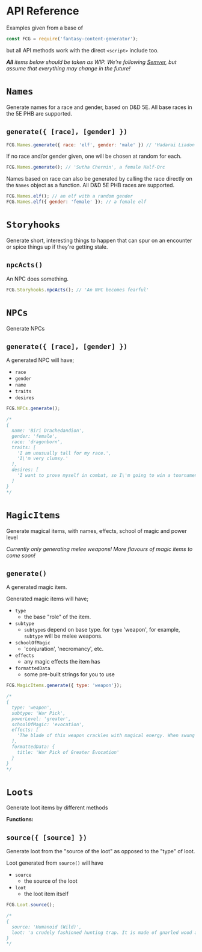 # API Reference

Examples given from a base of

```js
const FCG = require('fantasy-content-generator');
```

but all API methods work with the direct `<script>` include too.

_**All** items below should be taken as WIP. We're following [Semver](https://semver.org/), but assume that everything may change in the future!_

# `Names`

Generate names for a race and gender, based on D&D 5E. All base races in the 5E PHB are supported.

## `generate({ [race], [gender] })`

```js
FCG.Names.generate({ race: 'elf', gender: 'male' }) // 'Hadarai Liadon'
```

If no race and/or gender given, one will be chosen at random for each.

```js
FCG.Names.generate(); // 'Sutha Chernin', a female Half-Orc
```

Names based on race can also be generated by calling the race directly on the `Names` object as a function. All D&D 5E PHB races are supported.

```js
FCG.Names.elf(); // an elf with a random gender
FCG.Names.elf({ gender: 'female' }); // a female elf
```

# `Storyhooks`

Generate short, interesting things to happen that can spur on an encounter or spice things up if they're getting stale.

## `npcActs()`

An NPC does something.

```js
FCG.Storyhooks.npcActs(); // 'An NPC becomes fearful'
```

# `NPCs`

Generate NPCs

## `generate({ [race], [gender] })`

A generated NPC will have;

- `race`
- `gender`
- `name`
- `traits`
- `desires`

```js
FCG.NPCs.generate();

/*
{
  name: 'Biri Drachedandion',
  gender: 'female',
  race: 'dragonborn',
  traits: [
    'I am unusually tall for my race.',
    'I\'m very clumsy.'
  ],
  desires: [
    'I want to prove myself in combat, so I\'m going to win a tournament.'
  ]
}
*/
```

# `MagicItems`

Generate magical items, with names, effects, school of magic and power level

_Currently only generating melee weapons! More flavours of magic items to come soon!_


## `generate()`

A generated magic item.

Generated magic items will have;

- `type`
  - the base "role" of the item.
- `subtype`
  - `subtype`s depend on base type. for `type` 'weapon', for example, `subtype` will be melee weapons.
- `schoolOfMagic`
  - 'conjuration', 'necromancy', etc.
- `effects`
  - any magic effects the item has
- `formattedData`
  - some pre-built strings for you to use

```js
FCG.MagicItems.generate({ type: 'weapon'});

/*
{
  type: 'weapon',
  subtype: 'War Pick',
  powerLevel: 'greater',
  schoolOfMagic: 'evocation',
  effects: [
    'The blade of this weapon crackles with magical energy. When swung in front of a group of creatures, 2  of the creatures are struck with bolts of energy. Each affected creature takes 3d4 Lightning damage, and becomes Paralyzed for 2 rounds.'
  ],
  formattedData: {
    title: 'War Pick of Greater Evocation'
  }
}
*/
```

# `Loots`

Generate loot items by different methods

**Functions:**

## `source({ [source] })`

Generate loot from the "source of the loot" as opposed to the "type" of loot.

Loot generated from `source()` will have

- `source`
  - the source of the loot
- `loot`
  - the loot item itself

```js
FCG.Loot.source();

/*
{
  source: 'Humanoid (Wild)',
  loot: 'a crudely fashioned hunting trap. It is made of gnarled wood and jagged iron spikes. It could be used to trap small creatures, such as boar or deer.'
}
*/
```
